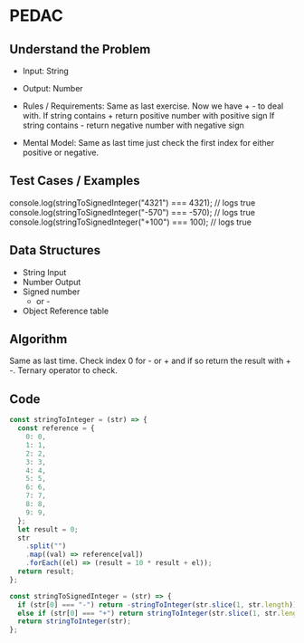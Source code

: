 # PEDAC

## Understand the Problem

- Input:
  String
- Output:
  Number

- Rules / Requirements:
  Same as last exercise.
  Now we have + - to deal with.
  If string contains + return positive number with positive sign
  If string contains - return negative number with negative sign

- Mental Model:
  Same as last time just check the first index for either positive or negative.

## Test Cases / Examples

console.log(stringToSignedInteger("4321") === 4321); // logs true
console.log(stringToSignedInteger("-570") === -570); // logs true
console.log(stringToSignedInteger("+100") === 100); // logs true

## Data Structures

- String
  Input
- Number
  Output
- Signed number
  - or -
- Object
  Reference table

## Algorithm

Same as last time.
Check index 0 for - or + and if so return the result with + -.
Ternary operator to check.

## Code

```js
const stringToInteger = (str) => {
  const reference = {
    0: 0,
    1: 1,
    2: 2,
    3: 3,
    4: 4,
    5: 5,
    6: 6,
    7: 7,
    8: 8,
    9: 9,
  };
  let result = 0;
  str
    .split("")
    .map((val) => reference[val])
    .forEach((el) => (result = 10 * result + el));
  return result;
};

const stringToSignedInteger = (str) => {
  if (str[0] === "-") return -stringToInteger(str.slice(1, str.length));
  else if (str[0] === "+") return stringToInteger(str.slice(1, str.length));
  return stringToInteger(str);
};
```
